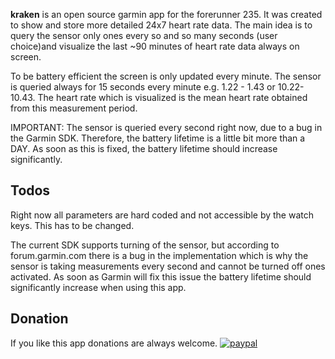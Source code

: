 **kraken** is an open source garmin app for the forerunner 235. It was
created to show and store more detailed 24x7 heart rate data. The main
idea is to query the sensor only ones every so and so many seconds
(user choice)and visualize the last ~90 minutes of heart rate data
always on screen.

To be battery efficient the screen is only updated every minute.
The sensor is queried always for 15 seconds every minute e.g.
1.22 - 1.43 or 10.22-10.43. The heart rate which is visualized
is the mean heart rate obtained from this measurement period.

IMPORTANT: The sensor is queried every second right now, due to 
a bug in the Garmin SDK. Therefore, the battery lifetime is 
a little bit more than a DAY. As soon as this is fixed,
the battery lifetime should increase significantly.

## Todos
Right now all parameters are hard coded and not accessible by 
the watch keys. This has to be changed.

The current SDK supports turning of the sensor, but according to
forum.garmin.com there is a bug in the implementation which is why the
sensor is taking measurements every second and cannot be turned off
ones activated.
As soon as Garmin will fix this issue the battery lifetime should 
significantly increase when using this app.

## Donation
If you like this app donations are always welcome.
[![paypal](https://www.paypalobjects.com/en_US/i/btn/btn_donateCC_LG.gif)](https://www.paypal.com/cgi-bin/webscr?cmd=_s-xclick&hosted_button_id=PF85KTH8UJEH2)


